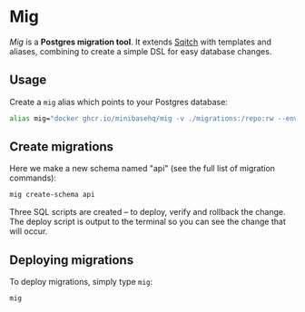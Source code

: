 # Mig

_Mig_ is a **Postgres migration tool**. It extends
[Sqitch](https://sqitch.org/) with templates and aliases, combining to create a
simple DSL for easy database changes.

## Usage

Create a `mig` alias which points to your Postgres database:

```sh
alias mig="docker ghcr.io/minibasehq/mig -v ./migrations:/repo:rw --env SQITCH_TARGET=postgres://user:pass@localhost:5432/app"
```

## Create migrations

Here we make a new schema named "api" (see the full list of migration
commands):

```sh
mig create-schema api
```

Three SQL scripts are created – to deploy, verify and rollback the change. The
deploy script is output to the terminal so you can see the change that will
occur.

## Deploying migrations

To deploy migrations, simply type `mig`:

```sh
mig
```
